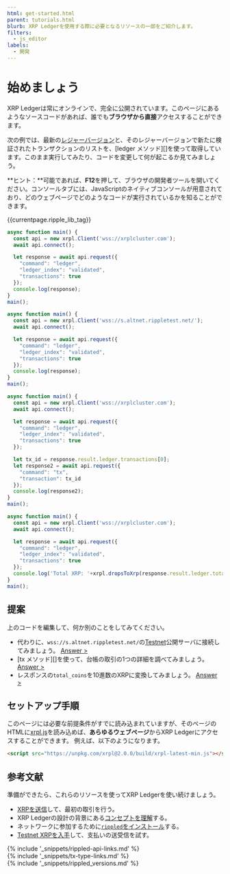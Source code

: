 ```yaml
---
html: get-started.html
parent: tutorials.html
blurb: XRP Ledgerを使用する際に必要となるリソースの一部をご紹介します。
filters:
  - js_editor
labels:
  - 開発
---
```

# 始めましょう

XRP Ledgerは常にオンラインで、完全に公開されています。このページにあるようなソースコードがあれば、誰でも**ブラウザから直接**アクセスすることができます。

次の例では、最新の[レジャーバージョン](ledgers.html)と、そのレジャーバージョンで新たに検証されたトランザクションのリストを、[ledger メソッド][]を使って取得しています。このまま実行してみたり、コードを変更して何が起こるか見てみましょう。

**ヒント：**可能であれば、**F12**を押して、ブラウザの開発者ツールを開いてください。コンソールタブには、JavaScriptのネイティブコンソールが用意されており、どのウェブページでどのようなコードが実行されているかを知ることができます。 <!-- SPELLING_IGNORE: f12 -->

<!-- ripple-lib & prerequisites -->
{{currentpage.ripple_lib_tag}}

<!-- JS_EDITOR_START step2 -->

```js
async function main() {
  const api = new xrpl.Client('wss://xrplcluster.com');
  await api.connect();

  let response = await api.request({
    "command": "ledger",
    "ledger_index": "validated",
    "transactions": true
  });
  console.log(response);
}
main();
```

```js
async function main() {
  const api = new xrpl.Client('wss://s.altnet.rippletest.net/');
  await api.connect();

  let response = await api.request({
    "command": "ledger",
    "ledger_index": "validated",
    "transactions": true
  });
  console.log(response);
}
main();
```

```js
async function main() {
  const api = new xrpl.Client('wss://xrplcluster.com');
  await api.connect();

  let response = await api.request({
    "command": "ledger",
    "ledger_index": "validated",
    "transactions": true
  });

  let tx_id = response.result.ledger.transactions[0];
  let response2 = await api.request({
    "command": "tx",
    "transaction": tx_id
  });
  console.log(response2);
}
main();
```

```js
async function main() {
  const api = new xrpl.Client('wss://xrplcluster.com');
  await api.connect();

  let response = await api.request({
    "command": "ledger",
    "ledger_index": "validated",
    "transactions": true
  });
  console.log('Total XRP: '+xrpl.dropsToXrp(response.result.ledger.total_coins));
}
main();
```

<!-- JS_EDITOR_END -->


## 提案

上のコードを編集して、何か別のことをしてみてください。

- 代わりに、`wss://s.altnet.rippletest.net/`の[Testnet](parallel-networks.html)公開サーバに接続してみましょう。 [Answer >](javascript:js_interactives.step2.ex_1())
- [tx メソッド][]を使って、台帳の取引の1つの詳細を調べてみましょう。[Answer >](javascript:js_interactives.step2.ex_2())
- レスポンスの`total_coins`を10進数のXRPに変換してみましょう。 [Answer >](javascript:js_interactives.step2.ex_3())


## セットアップ手順

このページには必要な前提条件がすでに読み込まれていますが、そのページのHTMLに[xrpl.js](https://github.com/XRPLF/xrpl.js/)を読み込めば、**あらゆるウェブページ**からXRP Ledgerにアクセスすることができます。
例えば、以下のようになります。

```html
<script src="https://unpkg.com/xrpl@2.0.0/build/xrpl-latest-min.js"></script>
```


## 参考文献

準備ができたら、これらのリソースを使ってXRP Ledgerを使い続けましょう。

- [XRPを送信](send-xrp.html)して、最初の取引を行う。
- XRP Ledgerの設計の背景にある[コンセプトを理解](concepts.html)する。
- ネットワークに参加するために[`rippled`をインストール](install-rippled.html)する。
- [Testnet XRPを入手](xrp-testnet-faucet.html)して、支払いの送受信を試す。

<!--{# common link defs #}-->
{% include '_snippets/rippled-api-links.md' %}			
{% include '_snippets/tx-type-links.md' %}			
{% include '_snippets/rippled_versions.md' %}
